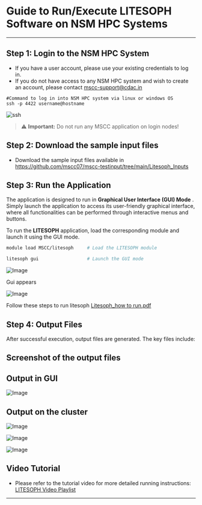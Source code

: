 # Guide to Run/Execute LITESOPH Software on NSM HPC Systems

---

##  Step 1: Login to the NSM HPC System
- If you have a user account, please use your existing credentials to log in.
- If you do not have access to any NSM HPC system and wish to create an account, please contact [mscc-support@cdac.in](mailto:mscc-support@cdac.in)




```
#Command to log in into NSM HPC system via linux or windows OS
ssh -p 4422 username@hostname
```
![ssh](https://github.com/user-attachments/assets/fadebec6-8d52-4a81-b03e-a40bfaa96378)



> ⚠️ **Important:** Do not run any MSCC application on login nodes!


##  Step 2: Download the sample input files

- Download the sample input files  available in https://github.com/mscc07/mscc-testinput/tree/main/Litesoph_Inputs

## Step 3: Run the Application

The application is designed to run in **Graphical User Interface (GUI) Mode** .  
Simply launch the application to access its user-friendly graphical interface, where all functionalities can be performed through interactive menus and buttons.


To run the **LITESOPH** application, load the corresponding module and launch it using the GUI mode.

```bash
module load MSCC/litesoph     # Load the LITESOPH module

litesoph gui                  # Launch the GUI mode
```

![Image](https://github.com/user-attachments/assets/61048e65-ea16-4606-968b-2014d33d0fd1)

Gui appears 

![Image](https://github.com/user-attachments/assets/144b941a-9637-43c7-b0e0-e5973becf244)

Follow these steps to run litesoph  [Litesoph_how to run.pdf](https://github.com/user-attachments/files/19955967/Litesoph_how.to.run.pdf)




## Step 4: Output Files

After successful execution, output files are generated. The key files include:

## Screenshot of the output files

## Output in GUI

![Image](https://github.com/user-attachments/assets/e3b03d8e-741d-4ed0-af83-26783d0d9ceb)

## Output on the cluster 

![Image](https://github.com/user-attachments/assets/5b7671ee-6bb7-401f-8d68-feb9fffd5add)

![Image](https://github.com/user-attachments/assets/afa6dc3e-8125-47af-b264-d96b104f9e05)

![Image](https://github.com/user-attachments/assets/6a9425ab-09e1-4d6b-97ad-107d7e523f59)

## Video Tutorial
- Please refer to the tutorial video for more detailed running instructions: [LITESOPH Video Playlist](https://youtube.com/playlist?list=PL4_IG4UezHjDSP1blp4bK1dUvcyXi_0L1&si=j-xj592fIeUyTFi9)
---

